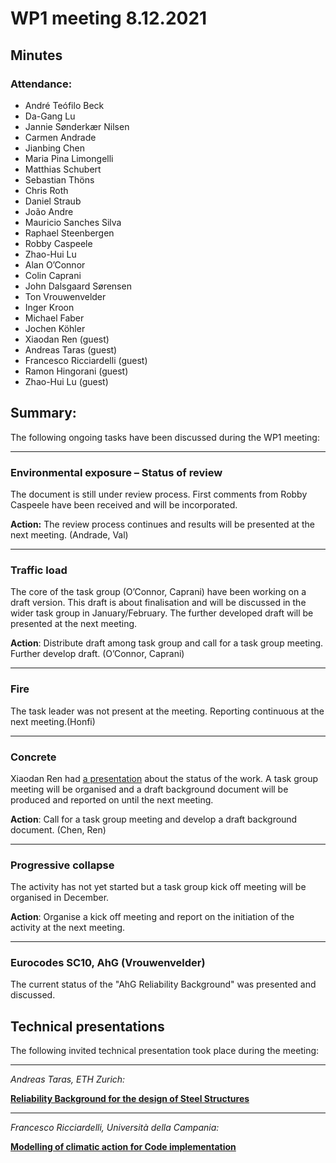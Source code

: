 # WP1 meeting 8.12.2021

## Minutes

### Attendance:

* André Teófilo Beck
* Da-Gang Lu
* Jannie Sønderkær Nilsen
* Carmen Andrade
* Jianbing Chen
* Maria Pina Limongelli
* Matthias Schubert
* Sebastian Thöns
* Chris Roth
* Daniel Straub
* João Andre
* Mauricio Sanches Silva
* Raphael Steenbergen
* Robby Caspeele
* Zhao-Hui Lu
* Alan O’Connor
* Colin Caprani
* John Dalsgaard Sørensen
* Ton Vrouwenvelder
* Inger Kroon
* Michael Faber
* Jochen Köhler
* Xiaodan Ren (guest)
* Andreas Taras (guest)
* Francesco Ricciardelli (guest)
* Ramon Hingorani (guest)
* Zhao-Hui Lu (guest)

## Summary:

The following ongoing tasks have been discussed during the WP1 meeting:

______
### Environmental exposure – Status of review
The document is still under review process. First comments from Robby Caspeele have been received and will be incorporated. 

**Action:** The review process continues and results will be presented at the next meeting. (Andrade, Val)
______

### Traffic load 
The core of the task group (O’Connor, Caprani) have been working on a draft version. This draft is about finalisation and will be discussed in the wider task group in January/February. The further developed draft will be presented at the next meeting.

**Action**: Distribute draft among task group and call for a task group meeting. Further develop draft. (O’Connor, Caprani)
_______

### Fire 
The task leader was not present at the meeting. Reporting continuous at the next meeting.(Honfi)
________

### Concrete 
Xiaodan Ren had [a presentation](https://folk.ntnu.no/jochenk/JCSS/Meeting_att/2112Ren_Chen.pdf) about the status of the work. A task group meeting will be organised and a draft background document will be produced and reported on until the next meeting.

**Action**: Call for a task group meeting and develop a draft background document. (Chen, Ren)

_____
### Progressive collapse 
The activity has not yet started but a task group kick off meeting will be organised in December.
 
**Action**: Organise a kick off meeting and report on the initiation of the activity at the next meeting. 

______
### Eurocodes SC10, AhG (Vrouwenvelder)
The current status of the "AhG Reliability Background" was presented and discussed. 


## Technical presentations

The following invited technical presentation took place during the meeting:
_____

*Andreas Taras, ETH Zurich:*

**[Reliability Background for the design of Steel Structures](https://folk.ntnu.no/jochenk/JCSS/Meeting_att/2112Taras_ReliabilitySteel.pdf)**

_____

*Francesco Ricciardelli, Università della Campania:*

**[Modelling of climatic action for Code implementation](https://folk.ntnu.no/jochenk/JCSS/Meeting_att/2112RiccJCSS_meeting.pdf)**

